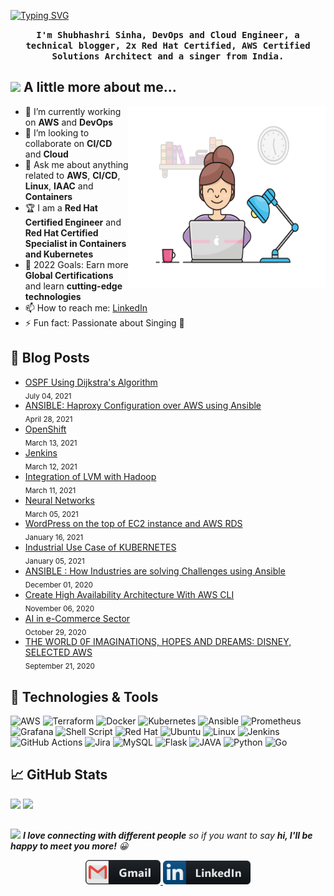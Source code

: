 [![Typing SVG](https://readme-typing-svg.herokuapp.com?color=A676F7&size=28&lines=Hello,+folks!+%F0%9F%91%8B)](https://git.io/typing-svg)

<p align="center">
 <samp>
  <strong>I'm Shubhashri Sinha, DevOps and Cloud Engineer, a technical blogger, 2x Red Hat Certified, AWS Certified Solutions Architect and a singer from India.</strong>
  </samp>
</p>

## <img src="https://media.giphy.com/media/VgCDAzcKvsR6OM0uWg/giphy.gif" width="50"> A little more about me...

<img align="right" src="./assets/selfportrait.gif" width="315" height="290" alt="Shubhashri Sinha"></img>

- 🔭 I’m currently working on <strong>AWS</strong> and <strong>DevOps</strong>
- 👯 I’m looking to collaborate on <strong>CI/CD</strong> and <strong>Cloud</strong>
- 💬 Ask me about anything related to <strong>AWS</strong>, <strong>CI/CD</strong>, <strong>Linux</strong>, <strong>IAAC</strong> and <strong>Containers</strong>
- 🏆 I am a <strong>Red Hat Certified Engineer</strong> and <strong>Red Hat Certified Specialist in Containers and Kubernetes</strong>
- 🎯 2022 Goals: Earn more <strong>Global Certifications</strong> and learn <strong>cutting-edge technologies</strong>
- 📫 How to reach me: [LinkedIn](https://www.linkedin.com/in/shubhashri-sinha/)
- ⚡ Fun fact: Passionate about Singing 🎤

## 📝 Blog Posts

- [OSPF Using Dijkstra's Algorithm](https://informaticworldhere.blogspot.com/2021/07/ospf-using-dijkstras-algorithm.html)<br/><sub>July 04, 2021</sub>
- [ANSIBLE: Haproxy Configuration over AWS using Ansible](https://informaticworldhere.blogspot.com/2021/04/ansible-haproxy-configuration-over-aws.html)<br/><sub>April 28, 2021</sub>
- [OpenShift](https://informaticworldhere.blogspot.com/2021/03/openshift.html)<br/><sub>March 13, 2021</sub>
- [Jenkins](https://informaticworldhere.blogspot.com/2021/03/jenkins.html)<br/><sub>March 12, 2021</sub>
- [Integration of LVM with Hadoop](https://informaticworldhere.blogspot.com/2021/03/integration-of-lvm-with-hadoop.html)<br/><sub>March 11, 2021</sub>
- [Neural Networks](https://informaticworldhere.blogspot.com/2021/03/neural-networks.html)<br/><sub>March 05, 2021</sub>
- [WordPress on the top of EC2 instance and AWS RDS](https://informaticworldhere.blogspot.com/2021/01/there-are-few-steps-you-need-to-follow.html)<br/><sub>January 16, 2021</sub>
- [Industrial Use Case of KUBERNETES](https://informaticworldhere.blogspot.com/2021/01/industrial-use-case-of-kubernetes.html)<br/><sub>January 05, 2021</sub>
- [ANSIBLE : How Industries are solving Challenges using Ansible](https://informaticworldhere.blogspot.com/2020/12/ansible-how-industries-are-solving.html)<br/><sub>December 01, 2020</sub>
- [Create High Availability Architecture With AWS CLI](https://informaticworldhere.blogspot.com/2020/11/create-high-availability-architecture.html)<br/><sub>November 06, 2020</sub>
- [AI in e-Commerce Sector](https://www.linkedin.com/pulse/ai-e-commerce-sector-shubhashri-sinha/)<br/><sub>October 29, 2020</sub>
- [THE WORLD 0F IMAGINATIONS, HOPES AND DREAMS: DISNEY, SELECTED AWS](https://informaticworldhere.blogspot.com/2020/09/the-world-0f-imaginations-hopes-and.html)<br/><sub>September 21, 2020</sub>

## 🔧 Technologies & Tools

![AWS](https://img.shields.io/badge/AWS-%23FF9900.svg?style=for-the-badge&logo=amazon-aws&logoColor=white)
![Terraform](https://img.shields.io/badge/terraform-%235835CC.svg?style=for-the-badge&logo=terraform&logoColor=white)
![Docker](https://img.shields.io/badge/Docker-2CA5E0?style=for-the-badge&logo=docker&logoColor=white)
![Kubernetes](https://img.shields.io/badge/kubernetes-%23326ce5.svg?style=for-the-badge&logo=kubernetes&logoColor=white)
![Ansible](https://img.shields.io/badge/ansible-%231A1918.svg?style=for-the-badge&logo=ansible&logoColor=white)
![Prometheus](https://img.shields.io/badge/Prometheus-000000?style=for-the-badge&logo=prometheus&labelColor=000000)
![Grafana](https://img.shields.io/badge/Grafana-F2F4F9?style=for-the-badge&logo=grafana&logoColor=orange&labelColor=F2F4F9)
![Shell Script](https://img.shields.io/badge/shell_script-%23121011.svg?style=for-the-badge&logo=gnu-bash&logoColor=white)
![Red Hat](https://img.shields.io/badge/Red%20Hat-EE0000?style=for-the-badge&logo=redhat&logoColor=white)
![Ubuntu](https://img.shields.io/badge/Ubuntu-E95420?style=for-the-badge&logo=ubuntu&logoColor=white)
![Linux](https://img.shields.io/badge/Linux-FCC624?style=for-the-badge&logo=linux&logoColor=black)
![Jenkins](https://img.shields.io/badge/jenkins-%232C5263.svg?style=for-the-badge&logo=jenkins&logoColor=white)
![GitHub Actions](https://img.shields.io/badge/githubactions-%232671E5.svg?style=for-the-badge&logo=githubactions&logoColor=white)
![Jira](https://img.shields.io/badge/jira-%230A0FFF.svg?style=for-the-badge&logo=jira&logoColor=white)
![MySQL](https://img.shields.io/badge/mysql-%2300f.svg?style=for-the-badge&logo=mysql&logoColor=white)
![Flask](https://img.shields.io/badge/flask-%23000.svg?style=for-the-badge&logo=flask&logoColor=white)
![JAVA](https://img.shields.io/badge/Java-ED8B00?style=for-the-badge&logo=java&logoColor=white)
![Python](https://img.shields.io/badge/python-3670A0?style=for-the-badge&logo=python&logoColor=ffdd54)
![Go](https://img.shields.io/badge/Go-00ADD8?style=for-the-badge&logo=go&logoColor=white)

## &#x1f4c8; GitHub Stats

<p>
  <img height="180em" src="https://github-readme-stats.vercel.app/api?username=ShubhashriSinha&show_icons=true&hide_border=true&&count_private=true&include_all_commits=true" />
  <img height="180em" src="https://github-readme-stats.vercel.app/api/top-langs/?username=ShubhashriSinha&show_icons=true&hide_border=true&layout=compact&langs_count=8"/>
</p>

##

<img src="https://media.giphy.com/media/LnQjpWaON8nhr21vNW/giphy.gif" width="60"> <em><b>I love connecting with different people</b> so if you want to say <b>hi, I'll be happy to meet you more!</b> 😀</em>

<p align="center">
<a href="mailto:shub.sinha8@gmail.com">
 <img  alt="Gmail" width="120" hight="90" src="./assets/gmail.png" />
</a>
<a href="https://www.linkedin.com/in/shubhashri-sinha/" target="_blank">
  <img  alt="Linkedin" width="140" hight="90" src="./assets/linkedin.png" />
</p>
